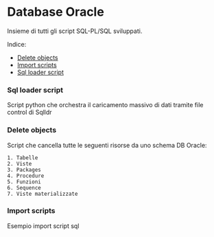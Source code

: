 # Database Oracle
Insieme di tutti gli script SQL-PL/SQL sviluppati. 

Indice:
*  [Delete objects](#delete-objects)
*  [Import scripts](#import-scripts)
*  [Sql loader script](#sql-loader-script)


### Sql loader script
Script python che orchestra il caricamento massivo di dati tramite file control di Sqlldr

### Delete objects
Script che cancella tutte le seguenti risorse da uno schema DB Oracle:

```
1. Tabelle
2. Viste
3. Packages
4. Procedure
5. Funzioni
6. Sequence
7. Viste materializzate
```

### Import scripts
Esempio import script sql